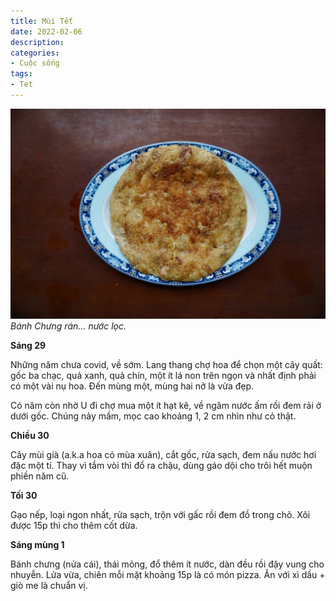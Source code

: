 ```yaml
---
title: Mùi Tết
date: 2022-02-06
description:
categories:
- Cuộc sống
tags:
- Tet
---
```


![Chung cake](/2022/02/06/Chung-cake.jpg)
*Bánh Chưng rán... nước lọc.*

**Sáng 29**

Những năm chưa covid, về sớm. Lang thang chợ hoa để chọn một cây quất: gốc ba chạc, quả xanh, quả chín, một ít lá non trên ngọn và nhất định phải có một vài nụ hoa. Đến mùng một, mùng hai nở là vừa đẹp.

Có năm còn nhờ U đi chợ mua một ít hạt kê, về ngâm nước ấm rồi đem rải ở dưới gốc. Chúng nảy mầm, mọc cao khoảng 1, 2 cm nhìn như cỏ thật.

**Chiều 30**

Cây mùi già (a.k.a hoa cỏ mùa xuân), cắt gốc, rửa sạch, đem nấu nước hơi đặc một tí. Thay vì tắm vòi thì đổ ra chậu, dùng gáo dội cho trôi hết muộn phiền năm cũ.

**Tối 30**

Gạo nếp, loại ngon nhất, rửa sạch, trộn với gấc rồi đem đồ trong chõ. Xôi được 15p thì cho thêm cốt dừa.

**Sáng mùng 1**

Bánh chưng (nửa cái), thái mỏng, đổ thêm ít nước, dàn đều rồi đậy vung cho nhuyễn. Lửa vừa, chiên mỗi mặt khoảng 15p là có món pizza. Ăn với xì dầu + giò me là chuẩn vị.